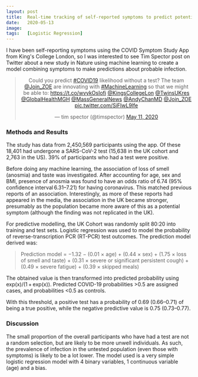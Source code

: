 ```yaml
---
layout: post
title:  Real-time tracking of self-reported symptoms to predict potential COVID-19
date:   2020-05-13
image:  
tags:   [Logistic Regression]
---
```

I have been self-reporting symptoms using the COVID Symptom Study App from King's College London, so I was interested to see Tim Spector post on Twitter about a new study in Nature using machine learning to create a model combining symptoms to make predictions about probable infection.

<blockquote class="twitter-tweet" align='center'><p lang="en" dir="ltr">Could you predict <a href="https://twitter.com/hashtag/COVID19?src=hash&amp;ref_src=twsrc%5Etfw">#COVID19</a> likelihood without a test? The team <a href="https://twitter.com/Join_ZOE?ref_src=twsrc%5Etfw">@Join_ZOE</a> are innovating with <a href="https://twitter.com/hashtag/MachineLearning?src=hash&amp;ref_src=twsrc%5Etfw">#MachineLearning</a> so that we might be able to: <a href="https://t.co/wvykOsIofi">https://t.co/wvykOsIofi</a> <a href="https://twitter.com/KingsCollegeLon?ref_src=twsrc%5Etfw">@KingsCollegeLon</a> <a href="https://twitter.com/TwinsUKres?ref_src=twsrc%5Etfw">@TwinsUKres</a> <a href="https://twitter.com/GlobalHealthMGH?ref_src=twsrc%5Etfw">@GlobalHealthMGH</a> <a href="https://twitter.com/MassGeneralNews?ref_src=twsrc%5Etfw">@MassGeneralNews</a> <a href="https://twitter.com/AndyChanMD?ref_src=twsrc%5Etfw">@AndyChanMD</a> <a href="https://twitter.com/Join_ZOE?ref_src=twsrc%5Etfw">@Join_ZOE</a> <a href="https://t.co/SiFIwL9lfe">pic.twitter.com/SiFIwL9lfe</a></p>&mdash; tim spector (@timspector) <a href="https://twitter.com/timspector/status/1259789366496542721?ref_src=twsrc%5Etfw">May 11, 2020</a></blockquote> <script async src="https://platform.twitter.com/widgets.js" charset="utf-8"></script>


### Methods and Results

The study has data from 2,450,569 participants using the app.  Of these 18,401 had undergone a SARS-CoV-2 test (15,638 in the UK cohort and 2,763 in the US).  39% of participants who had a test were positive.

Before doing any machine learning, the association of loss of smell (anosmia) and taste was investigated.  After accounting for age, sex and BMI, presence of anosmia was found to have an odds ratio of 6.74 (95% confidence interval 6.31–7.21) for having coronavirus.  This matched previous reports of an association.  Interestingly, as more of these reports had appeared in the media, the association in the UK became stronger, presumably as the population became more aware of this as a potential symptom (although the finding was not replicated in the UK).

For predictive modelling, the UK Cohort was randomly split 80:20 into training and test sets.
Logistic regression was used to model the probability of reverse-transcription PCR (RT-PCR) test outcomes.  The prediction model derived was:
>Prediction model = −1.32 − (0.01 × age) + (0.44 × sex) + (1.75 × loss of smell and taste) + (0.31 × severe or significant persistent cough) + (0.49 × severe fatigue) + (0.39 × skipped meals)

The obtained value is then transformed into predicted probability using exp(x)/(1 + exp(x)).  Predicted COVID-19 probabilities >0.5 are assigned cases, and probabilities <0.5 as controls.

With this threshold, a positive test has a probability of 0.69 (0.66–0.71) of being a true positive, while the negative predictive value is 0.75 (0.73–0.77).


### Discussion
The small proportion of the overall participants who have had a test are not a random selection, but are likely to be more unwell individuals.  As such, the prevalence of infection in the untested population (even those with symptoms) is likely to be a lot lower.
The model used is a very simple logistic regression model with 4 binary variables, 1 continuous variable (age) and a bias.
